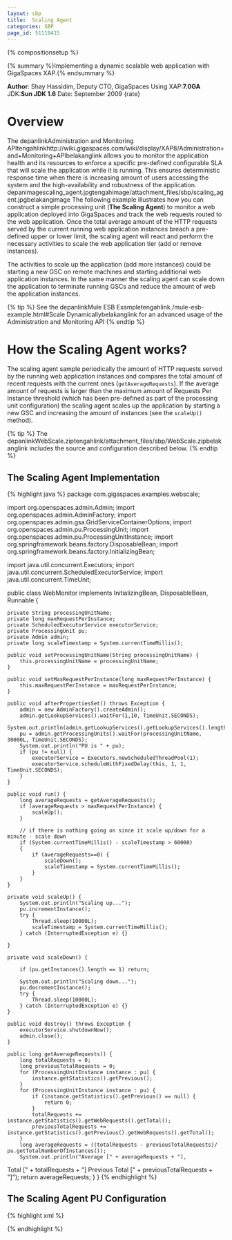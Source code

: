 ```yaml
---
layout: sbp
title:  Scaling Agent
categories: SBP
page_id: 51119415
---
```


{% compositionsetup %}

{% summary %}Implementing a dynamic scalable web application with GigaSpaces XAP.{% endsummary %}

**Author**: Shay Hassidim, Deputy CTO, GigaSpaces
Using XAP:**7.0GA**
JDK:**Sun JDK 1.6**
Date: September 2009
{rate}

# Overview
The depanlinkAdministration and Monitoring APItengahlinkhttp://wiki.gigaspaces.com/wiki/display/XAP8/Administration+and+Monitoring+APIbelakanglink allows you to monitor the application health and its resources to enforce a specific pre-defined configurable SLA that will scale the application while it is running. This ensures deterministic response time when there is increasing amount of users accessing the system and the high-availability and robustness of the application.
depanimagescaling_agent.jpgtengahimage/attachment_files/sbp/scaling_agent.jpgbelakangimage
The following example illustrates how you can construct a simple processing unit (**The Scaling Agent**) to monitor a web application deployed into GigaSpaces and track the web requests routed to the web application. Once the total average amount of the HTTP requests served by the current running web application instances breach a pre-defined upper or lower limit, the scaling agent will react and perform the necessary activities to scale the web application tier (add or remove instances).

The activities to scale up the application (add more instances) could be starting a new GSC on remote machines and starting additional web application instances. In the same manner the scaling agent can scale down the application to terminate running GSCs and reduce the amount of web the application instances.


{% tip %}
See the depanlinkMule ESB Exampletengahlink./mule-esb-example.html#Scale Dynamicallybelakanglink for an advanced usage of the Administration and Monitoring API
{% endtip %}


# How the Scaling Agent works?
The scaling agent sample periodically the amount of HTTP requests served by the running web application instances and compares the total amount of recent requests with the current ones (`getAverageRequests`). If the average amount of requests is larger than the maximum amount of Requests Per Instance threshold (which has been pre-defined as part of the processing unit configuration) the scaling agent scales up the application by starting a new GSC and increasing the amount of instances (see the `scaleUp()` method).


{% tip %}
The depanlinkWebScale.ziptengahlink/attachment_files/sbp/WebScale.zipbelakanglink includes the source and configuration described below.
{% endtip %}


## The Scaling Agent Implementation


{% highlight java %}
package com.gigaspaces.examples.webscale;

import org.openspaces.admin.Admin;
import org.openspaces.admin.AdminFactory;
import org.openspaces.admin.gsa.GridServiceContainerOptions;
import org.openspaces.admin.pu.ProcessingUnit;
import org.openspaces.admin.pu.ProcessingUnitInstance;
import org.springframework.beans.factory.DisposableBean;
import org.springframework.beans.factory.InitializingBean;

import java.util.concurrent.Executors;
import java.util.concurrent.ScheduledExecutorService;
import java.util.concurrent.TimeUnit;

public class WebMonitor implements InitializingBean, DisposableBean, Runnable {

    private String processingUnitName;
    private long maxRequestPerInstance;
    private ScheduledExecutorService executorService;
    private ProcessingUnit pu;
    private Admin admin;
    private long scaleTimestamp = System.currentTimeMillis();

    public void setProcessingUnitName(String processingUnitName) {
        this.processingUnitName = processingUnitName;
    }

    public void setMaxRequestPerInstance(long maxRequestPerInstance) {
        this.maxRequestPerInstance = maxRequestPerInstance;
    }

    public void afterPropertiesSet() throws Exception {
        admin = new AdminFactory().createAdmin();
        admin.getLookupServices().waitFor(1,10, TimeUnit.SECONDS);
        System.out.println(admin.getLookupServices().getLookupServices().length);
        pu = admin.getProcessingUnits().waitFor(processingUnitName, 30000L, TimeUnit.SECONDS);
        System.out.println("PU is " + pu);
        if (pu != null) {
            executorService = Executors.newScheduledThreadPool(1);
            executorService.scheduleWithFixedDelay(this, 1, 1, TimeUnit.SECONDS);
        }
    }

    public void run() {
        long averageRequests = getAverageRequests();
        if (averageRequests > maxRequestPerInstance) {
            scaleUp();
        }

        // if there is nothing going on since it scale up/down for a minute - scale down
        if (System.currentTimeMillis() - scaleTimestamp > 60000)
        {
	        if (averageRequests==0) {
	            scaleDown();
	            scaleTimestamp = System.currentTimeMillis();
	        }
        }
    }

    private void scaleUp() {
        System.out.println("Scaling up...");
        pu.incrementInstance();
        try {
            Thread.sleep(10000L);
            scaleTimestamp = System.currentTimeMillis();
        } catch (InterruptedException e) {}

    }

    private void scaleDown() {

    	if (pu.getInstances().length == 1) return;

        System.out.println("Scaling down...");
        pu.decrementInstance();
        try {
            Thread.sleep(10000L);
        } catch (InterruptedException e) {}
    }

    public void destroy() throws Exception {
        executorService.shutdownNow();
        admin.close();
    }

    public long getAverageRequests() {
        long totalRequests = 0;
        long previousTotalRequests = 0;
        for (ProcessingUnitInstance instance : pu) {
            instance.getStatistics().getPrevious();
        }
        for (ProcessingUnitInstance instance : pu) {
            if (instance.getStatistics().getPrevious() == null) {
                return 0;
            }
            totalRequests += instance.getStatistics().getWebRequests().getTotal();
            previousTotalRequests += instance.getStatistics().getPrevious().getWebRequests().getTotal();
        }
        long averageRequests = ((totalRequests - previousTotalRequests)/ pu.getTotalNumberOfInstances());
        System.out.println("Average [" + averageRequests + "],
Total [" + totalRequests + "] Previous Total [" + previousTotalRequests + "]");
        return averageRequests;
    }
}
{% endhighlight %}


## The Scaling Agent PU Configuration

{% highlight xml %}
<?xml version="1.0" encoding="UTF-8"?>
<beans xmlns="http://www.springframework.org/schema/beans"
       xmlns:xsi="http://www.w3.org/2001/XMLSchema-instance"
       xmlns:context="http://www.springframework.org/schema/context"
       xmlns:lang="http://www.springframework.org/schema/lang"
       xsi:schemaLocation="http://www.springframework.org/schema/beans http://www.springframework.org/schema/beans/spring-beans.xsd
       http://www.springframework.org/schema/context http://www.springframework.org/schema/context/spring-context.xsd
       http://www.springframework.org/schema/lang http://www.springframework.org/schema/lang/spring-lang.xsd">

   <bean id="scalingAgent" class="com.gigaspaces.examples.webscale.WebMonitor">
       <property name="processingUnitName" value="myWebApplication"/>
       <property name="maxRequestPerInstance" value="300"/>
   </bean>

</beans>
{% endhighlight %}


